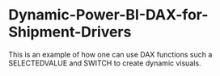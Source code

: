 # Dynamic-Power-BI-DAX-for-Shipment-Drivers
This is an example of how one can use DAX functions such a SELECTEDVALUE and SWITCH to create dynamic visuals. 
